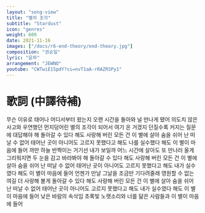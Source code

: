 ```yaml
---
layout: "song-view"
title: "별의 조각"
subtitle: "Stardust"
icon: "genres"
weight: 609
date: 2021-11-16
images: ["/docs/r6-end-theory/end-theory.jpg"]
composition: "권순일"
lyric: "윤하"
arrangement: "JEWNO"
youtube: "CWTwiE15pdY?si=nvT1aA-rRAZRSPy1"
---
```


# 歌詞 (中譯待補)

무슨 이유로 태어나
어디서부터 왔는지
오랜 시간을 돌아와
널 만나게 됐어
의도치 않은 사고와
우연했던 먼지덩어린
별의 조각이 되어서
여기 온 거겠지
던질수록 커지는 질문에
대답해야 해
돌아갈 수 있다 해도
사랑해 버린 모든 건
이 별에 살아 숨을 쉬어
난 떠날 수 없어
태어난 곳이 아니어도
고르지 못했다고 해도
나를 실수했다 해도
이 별이 마음에 들어
까만 하늘 반짝이는
거기선 내가 보일까
어느 시간에 살아도
또 만나러 올게
그리워지면 두 눈을 감고
바라봐야 해
돌아갈 수 있다 해도
사랑해 버린 모든 건
이 별에 살아 숨을 쉬어
난 떠날 수 없어
태어난 곳이 아니어도
고르지 못했다고 해도
내가 실수였다 해도
이 별이 마음에 들어
언젠가 만날 그날을
조금만 기다려줄래
영원할 수 없는 여길
더 사랑해 볼게
돌아갈 수 있다 해도
사랑해 버린 모든 건
이 별에 살아 숨을 쉬어
난 떠날 수 없어
태어난 곳이 아니어도
고르지 못했다고 해도
내가 실수였다 해도
이 별이 마음에 들어
낮은 바람의 속삭임
초록빛 노랫소리와
너를 닮은 사람들과
이 별이 마음에 들어
